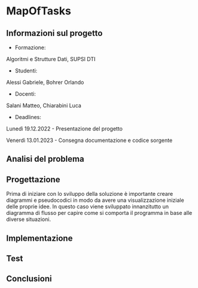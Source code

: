 # MapOfTasks

## Informazioni sul progetto

- Formazione:

Algoritmi e Strutture Dati, SUPSI DTI 

- Studenti:

Alessi Gabriele, Bohrer Orlando

- Docenti:

Salani Matteo, Chiarabini Luca

- Deadlines:

Lunedì 19.12.2022 - Presentazione del progetto

Venerdì 13.01.2023 - Consegna documentazione e codice sorgente

## Analisi del problema

## Progettazione

Prima di iniziare con lo sviluppo della soluzione è importante creare diagrammi e pseudocodici in modo da avere una visualizzazione iniziale delle proprie idee. In questo caso viene sviluppato innanzitutto un diagramma di flusso per capire come si comporta il programma in base alle diverse situazioni.

## Implementazione

## Test

## Conclusioni

